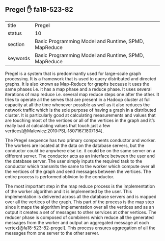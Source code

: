 ## Pregel :hand: fa18-523-82


|          |                                                      |
| -------- | ---------------------------------------------------- |
| title    | Pregel                                               | 
| status   | 10                                                   |
| section  | Basic Programming Model and Runtime, SPMD, MapReduce |
| keywords | Basic Programming Model and Runtime, SPMD, MapReduce |


Pregel is a system that is predominantly used for large-scale graph processing. It is a framework that is used to query distributed and directed graphs. It is also known as Map-Reduce for graphs because it uses the same phases i.e. it has a map phase and a reduce phase. It uses several iterations of map reduce i.e. several map reduce steps one after the other. It tries to operate all the serves that are present in a Hadoop cluster at full capacity at all the time whenever possible as well as it also reduces the network traffic which is the sole purpose of having a graph in a distributed cluster. It is particularly good at calculating measurements and values that are touching most of the vertices or all of the vertices in the graph and it’s really bad at calculating values that touch just a few vertices[@Malewicz:2010:PSL:1807167.1807184]. 

The Pregel sequence has two primary components conductor and worker. The workers are located at the data on the database servers, but the conductor could be anywhere else i.e. it could be on the same server on a different server. The conductor acts as an interface between the user and the database server. The user simply inputs the required task to the conductor which transmits the same to the worker which compute over all the vertices of the graph and send messages between the vertices. The entire process is performed oblivion to the conductor. 

The most important step in the map reduce process is the implementation of the worker algorithm and it is implemented by the user. This implementation is delivered across all the database servers and is mapped over all the vertices of the graph. This part of the process is the map step since it maps the algorithm implementation over all the vertices and as an output it creates a set of messages to other services at other vertices.  The reducer phase is composed of combiners which reduce all the generated messages from the worker and output an aggregated message at each vertex[@fa18-523-82-pregel]. This process ensures aggregation of all the messages from one server to the other server. 



